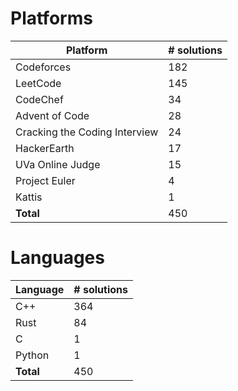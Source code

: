 # Platforms
Platform | # solutions
-------- | -----------
Codeforces | 182
LeetCode | 145
CodeChef | 34
Advent of Code | 28
Cracking the Coding Interview | 24
HackerEarth | 17
UVa Online Judge | 15
Project Euler | 4
Kattis | 1
**Total** | 450

# Languages
Language | # solutions
-------- | -----------
C++ | 364
Rust | 84
C | 1
Python | 1
**Total** | 450

